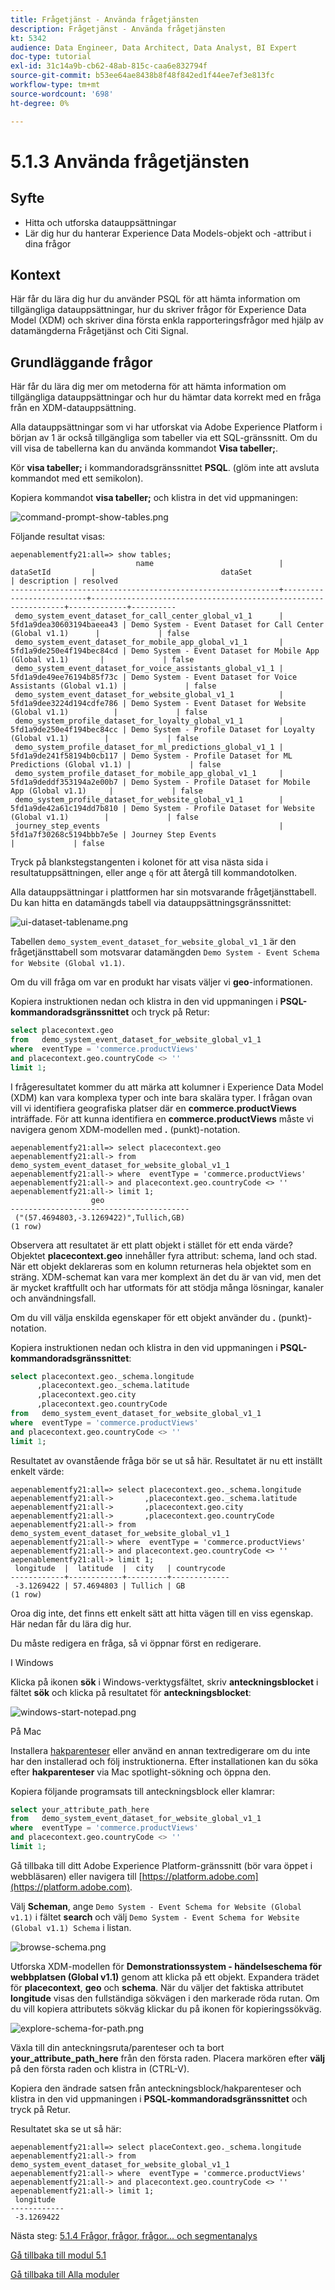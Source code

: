 ```yaml
---
title: Frågetjänst - Använda frågetjänsten
description: Frågetjänst - Använda frågetjänsten
kt: 5342
audience: Data Engineer, Data Architect, Data Analyst, BI Expert
doc-type: tutorial
exl-id: 31c14a9b-cb62-48ab-815c-caa6e832794f
source-git-commit: b53ee64ae8438b8f48f842ed1f44ee7ef3e813fc
workflow-type: tm+mt
source-wordcount: '698'
ht-degree: 0%

---
```


# 5.1.3 Använda frågetjänsten

## Syfte

- Hitta och utforska datauppsättningar
- Lär dig hur du hanterar Experience Data Models-objekt och -attribut i dina frågor

## Kontext

Här får du lära dig hur du använder PSQL för att hämta information om tillgängliga datauppsättningar, hur du skriver frågor för Experience Data Model (XDM) och skriver dina första enkla rapporteringsfrågor med hjälp av datamängderna Frågetjänst och Citi Signal.

## Grundläggande frågor

Här får du lära dig mer om metoderna för att hämta information om tillgängliga datauppsättningar och hur du hämtar data korrekt med en fråga från en XDM-datauppsättning.

Alla datauppsättningar som vi har utforskat via Adobe Experience Platform i början av 1 är också tillgängliga som tabeller via ett SQL-gränssnitt. Om du vill visa de tabellerna kan du använda kommandot **Visa tabeller;**.

Kör **visa tabeller;** i kommandoradsgränssnittet **PSQL**. (glöm inte att avsluta kommandot med ett semikolon).

Kopiera kommandot **visa tabeller;** och klistra in det vid uppmaningen:

![command-prompt-show-tables.png](./images/command-prompt-show-tables.png)

Följande resultat visas:

```text
aepenablementfy21:all=> show tables;
                            name                            |        dataSetId         |                            dataSet                             | description | resolved 
------------------------------------------------------------+--------------------------+----------------------------------------------------------------+-------------+----------
 demo_system_event_dataset_for_call_center_global_v1_1      | 5fd1a9dea30603194baeea43 | Demo System - Event Dataset for Call Center (Global v1.1)      |             | false
 demo_system_event_dataset_for_mobile_app_global_v1_1       | 5fd1a9de250e4f194bec84cd | Demo System - Event Dataset for Mobile App (Global v1.1)       |             | false
 demo_system_event_dataset_for_voice_assistants_global_v1_1 | 5fd1a9de49ee76194b85f73c | Demo System - Event Dataset for Voice Assistants (Global v1.1) |             | false
 demo_system_event_dataset_for_website_global_v1_1          | 5fd1a9dee3224d194cdfe786 | Demo System - Event Dataset for Website (Global v1.1)          |             | false
 demo_system_profile_dataset_for_loyalty_global_v1_1        | 5fd1a9de250e4f194bec84cc | Demo System - Profile Dataset for Loyalty (Global v1.1)        |             | false
 demo_system_profile_dataset_for_ml_predictions_global_v1_1 | 5fd1a9de241f58194b0cb117 | Demo System - Profile Dataset for ML Predictions (Global v1.1) |             | false
 demo_system_profile_dataset_for_mobile_app_global_v1_1     | 5fd1a9deddf353194a2e00b7 | Demo System - Profile Dataset for Mobile App (Global v1.1)     |             | false
 demo_system_profile_dataset_for_website_global_v1_1        | 5fd1a9de42a61c194dd7b810 | Demo System - Profile Dataset for Website (Global v1.1)        |             | false
 journey_step_events                                        | 5fd1a7f30268c5194bbb7e5e | Journey Step Events                                            |             | false
```

Tryck på blankstegstangenten i kolonet för att visa nästa sida i resultatuppsättningen, eller ange `q` för att återgå till kommandotolken.

Alla datauppsättningar i plattformen har sin motsvarande frågetjänsttabell. Du kan hitta en datamängds tabell via datauppsättningsgränssnittet:

![ui-dataset-tablename.png](./images/ui-dataset-tablename.png)

Tabellen `demo_system_event_dataset_for_website_global_v1_1` är den frågetjänsttabell som motsvarar datamängden `Demo System - Event Schema for Website (Global v1.1)`.

Om du vill fråga om var en produkt har visats väljer vi **geo**-informationen.

Kopiera instruktionen nedan och klistra in den vid uppmaningen i **PSQL-kommandoradsgränssnittet** och tryck på Retur:

```sql
select placecontext.geo
from   demo_system_event_dataset_for_website_global_v1_1
where  eventType = 'commerce.productViews'
and placecontext.geo.countryCode <> ''
limit 1;
```

I frågeresultatet kommer du att märka att kolumner i Experience Data Model (XDM) kan vara komplexa typer och inte bara skalära typer. I frågan ovan vill vi identifiera geografiska platser där en **commerce.productViews** inträffade. För att kunna identifiera en **commerce.productViews** måste vi navigera genom XDM-modellen med **.** (punkt)-notation.

```text
aepenablementfy21:all=> select placecontext.geo
aepenablementfy21:all-> from   demo_system_event_dataset_for_website_global_v1_1
aepenablementfy21:all-> where  eventType = 'commerce.productViews'
aepenablementfy21:all-> and placecontext.geo.countryCode <> ''
aepenablementfy21:all-> limit 1;
                  geo                   
----------------------------------------
 ("(57.4694803,-3.1269422)",Tullich,GB)
(1 row)
```

Observera att resultatet är ett platt objekt i stället för ett enda värde? Objektet **placecontext.geo** innehåller fyra attribut: schema, land och stad. När ett objekt deklareras som en kolumn returneras hela objektet som en sträng. XDM-schemat kan vara mer komplext än det du är van vid, men det är mycket kraftfullt och har utformats för att stödja många lösningar, kanaler och användningsfall.

Om du vill välja enskilda egenskaper för ett objekt använder du **.** (punkt)-notation.

Kopiera instruktionen nedan och klistra in den vid uppmaningen i **PSQL-kommandoradsgränssnittet**:

```sql
select placecontext.geo._schema.longitude
      ,placecontext.geo._schema.latitude
      ,placecontext.geo.city
      ,placecontext.geo.countryCode
from   demo_system_event_dataset_for_website_global_v1_1
where  eventType = 'commerce.productViews'
and placecontext.geo.countryCode <> ''
limit 1;
```

Resultatet av ovanstående fråga bör se ut så här.
Resultatet är nu ett inställt enkelt värde:

```text
aepenablementfy21:all=> select placecontext.geo._schema.longitude
aepenablementfy21:all->       ,placecontext.geo._schema.latitude
aepenablementfy21:all->       ,placecontext.geo.city
aepenablementfy21:all->       ,placecontext.geo.countryCode
aepenablementfy21:all-> from   demo_system_event_dataset_for_website_global_v1_1
aepenablementfy21:all-> where  eventType = 'commerce.productViews'
aepenablementfy21:all-> and placecontext.geo.countryCode <> ''
aepenablementfy21:all-> limit 1;
 longitude  |  latitude  |  city   | countrycode 
------------+------------+---------+-------------
 -3.1269422 | 57.4694803 | Tullich | GB
(1 row)
```

Oroa dig inte, det finns ett enkelt sätt att hitta vägen till en viss egenskap. Här nedan får du lära dig hur.

Du måste redigera en fråga, så vi öppnar först en redigerare.

I Windows

Klicka på ikonen **sök** i Windows-verktygsfältet, skriv **anteckningsblocket** i fältet **sök** och klicka på resultatet för **anteckningsblocket**:

![windows-start-notepad.png](./images/windows-start-notepad.png)

På Mac

Installera [hakparenteser](https://github.com/adobe/brackets/releases/download/release-1.14/Brackets.Release.1.14.dmg) eller använd en annan textredigerare om du inte har den installerad och följ instruktionerna. Efter installationen kan du söka efter **hakparenteser** via Mac spotlight-sökning och öppna den.

Kopiera följande programsats till anteckningsblock eller klamrar:

```sql
select your_attribute_path_here
from   demo_system_event_dataset_for_website_global_v1_1
where  eventType = 'commerce.productViews'
and placecontext.geo.countryCode <> ''
limit 1;
```

Gå tillbaka till ditt Adobe Experience Platform-gränssnitt (bör vara öppet i webbläsaren) eller navigera till [https://platform.adobe.com](https://platform.adobe.com).

Välj **Scheman**, ange `Demo System - Event Schema for Website (Global v1.1)` i fältet **search** och välj `Demo System - Event Schema for Website (Global v1.1) Schema` i listan.

![browse-schema.png](./images/browse-schema.png)

Utforska XDM-modellen för **Demonstrationssystem - händelseschema för webbplatsen (Global v1.1)** genom att klicka på ett objekt. Expandera trädet för **placecontext**, **geo** och **schema**. När du väljer det faktiska attributet **longitude** visas den fullständiga sökvägen i den markerade röda rutan. Om du vill kopiera attributets sökväg klickar du på ikonen för kopieringssökväg.

![explore-schema-for-path.png](./images/explore-schema-for-path.png)

Växla till din anteckningsruta/parenteser och ta bort **your_attribute_path_here** från den första raden. Placera markören efter **välj** på den första raden och klistra in (CTRL-V).

Kopiera den ändrade satsen från anteckningsblock/hakparenteser och klistra in den vid uppmaningen i **PSQL-kommandoradsgränssnittet** och tryck på Retur.

Resultatet ska se ut så här:

```text
aepenablementfy21:all=> select placeContext.geo._schema.longitude
aepenablementfy21:all-> from   demo_system_event_dataset_for_website_global_v1_1
aepenablementfy21:all-> where  eventType = 'commerce.productViews'
aepenablementfy21:all-> and placecontext.geo.countryCode <> ''
aepenablementfy21:all-> limit 1;
 longitude  
------------
 -3.1269422
```

Nästa steg: [5.1.4 Frågor, frågor, frågor... och segmentanalys](./ex4.md)

[Gå tillbaka till modul 5.1](./query-service.md)

[Gå tillbaka till Alla moduler](../../../overview.md)
